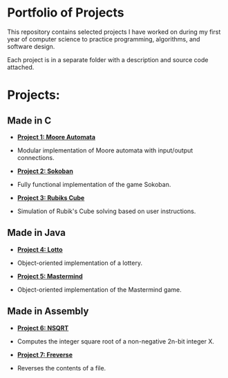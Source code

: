 # Portfolio of Projects

This repository contains selected projects I have worked on during my first year of computer science to practice programming, algorithms, and software design.  

Each project is in a separate folder with a description and source code attached.

# Projects:

## Made in C

- **[Project 1: Moore Automata](./MooreAutomaton)**
- Modular implementation of Moore automata with input/output connections.

- **[Project 2: Sokoban](./Sokoban)**
- Fully functional implementation of the game Sokoban.

- **[Project 3: Rubiks Cube](./RubiksCube)**
- Simulation of Rubik's Cube solving based on user instructions.

## Made in Java

- **[Project 4: Lotto](./Lottery)**
- Object-oriented implementation of a lottery.
  
- **[Project 5: Mastermind](./Mastermind)**
- Object-oriented implementation of the Mastermind game.
  
## Made in Assembly

- **[Project 6: NSQRT](./Nsqrt)**
- Computes the integer square root of a non-negative 2n-bit integer X.

- **[Project 7: Freverse](./Freverse)**
- Reverses the contents of a file.
